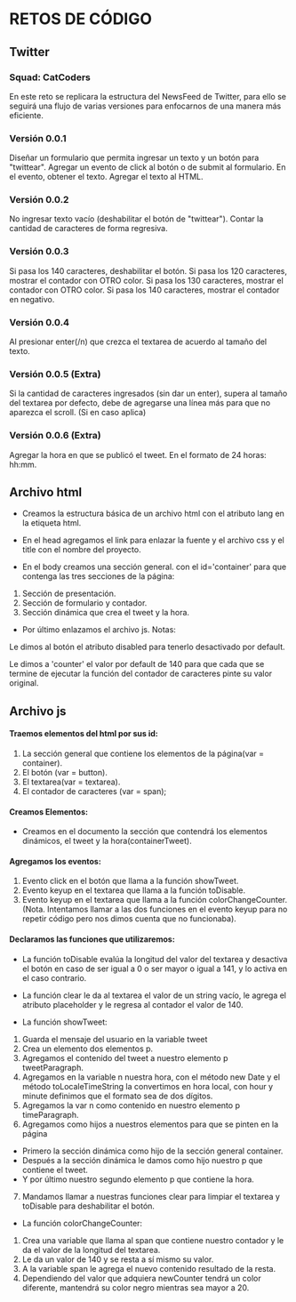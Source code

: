 # RETOS DE CÓDIGO
## Twitter
### Squad: CatCoders

En este reto se replicara la estructura del NewsFeed de Twitter, para ello se seguirá una flujo de varias versiones para enfocarnos de una manera más eficiente.

### Versión 0.0.1
Diseñar un formulario que permita ingresar un texto y un botón para "twittear".
Agregar un evento de click al botón o de submit al formulario.
En el evento, obtener el texto.
Agregar el texto al HTML.

### Versión 0.0.2
No ingresar texto vacío (deshabilitar el botón de "twittear").
Contar la cantidad de caracteres de forma regresiva.

### Versión 0.0.3
Si pasa los 140 caracteres, deshabilitar el botón.
Si pasa los 120 caracteres, mostrar el contador con OTRO color.
Si pasa los 130 caracteres, mostrar el contador con OTRO color.
Si pasa los 140 caracteres, mostrar el contador en negativo.

### Versión 0.0.4
Al presionar enter(/n) que crezca el textarea de acuerdo al tamaño del texto.

### Versión 0.0.5 (Extra)
Si la cantidad de caracteres ingresados (sin dar un enter), supera al tamaño del textarea por defecto, debe de agregarse una línea más para que no aparezca el scroll. (Si en caso aplica)

### Versión 0.0.6 (Extra)
Agregar la hora en que se publicó el tweet. En el formato de 24 horas: hh:mm.


## Archivo html
- Creamos la estructura básica de un archivo html con el atributo lang en la etiqueta html.
- En el head agregamos el link para enlazar la fuente y el archivo css y el title con el nombre del proyecto.

- En el body creamos una sección general. con el id='container' para que contenga las tres secciones de la página:
1. Sección de presentación.
2. Sección de formulario y contador.
3. Sección dinámica que crea el tweet y la hora.
-  Por último enlazamos el archivo js.
Notas:

Le dimos al botón el atributo disabled para tenerlo desactivado por default.

Le dimos a 'counter' el valor por default de 140 para que cada que se termine de ejecutar la función del contador de caracteres pinte su valor original.

## Archivo js
#### Traemos elementos del html por sus id:
1. La sección general que contiene los elementos de la página(var = container).
2. El botón (var = button).
3. El textarea(var = textarea).
4. El contador de caracteres (var = span);

#### Creamos Elementos:
- Creamos en el documento la sección que contendrá los elementos dinámicos, el tweet y la hora(containerTweet).

#### Agregamos los eventos:
1. Evento click en el botón que llama a la función showTweet.
2. Evento keyup en el textarea que llama a la función toDisable.
3. Evento keyup en el textarea que llama a la función colorChangeCounter.
(Nota. Intentamos llamar a las dos funciones  en el evento keyup para no repetir código pero nos dimos cuenta que no funcionaba).

#### Declaramos las funciones que utilizaremos:
- La función toDisable evalúa la longitud del valor del textarea y desactiva el botón en caso de ser igual a 0 o ser mayor o igual a 141, y lo activa en el caso contrario.

- La función clear le da al textarea el valor de un string vacío, le agrega el atributo placeholder y le regresa al contador el valor de 140.

- La función showTweet:
1. Guarda el mensaje del usuario en la variable tweet
2. Crea un elemento dos elementos p.
3. Agregamos el contenido del tweet a nuestro elemento p tweetParagraph.
4. Agregamos en la variable n nuestra hora, con el método new Date y el método toLocaleTimeString la convertimos en hora local, con hour y minute definimos que el formato sea de dos dígitos.
5. Agregamos la var n como contenido en nuestro elemento p timeParagraph.
6. Agregamos como hijos a nuestros elementos para que se pinten en la página
- Primero la sección dinámica como hijo de la sección general container.
- Después a la sección dinámica le damos como hijo nuestro p que contiene el tweet.
- Y por último nuestro segundo elemento p que contiene la hora.
7. Mandamos llamar a nuestras funciones clear para limpiar el textarea y toDisable para deshabilitar el botón.

- La función colorChangeCounter:
1. Crea una variable que llama al span que contiene nuestro contador y le da el valor de la longitud del textarea.
2. Le da un valor de 140 y se resta a sí mismo su valor.
3. A la variable span le agrega el nuevo contenido resultado de la resta.
4. Dependiendo del valor que adquiera newCounter tendrá un color diferente, mantendrá su color negro mientras sea mayor a 20.
